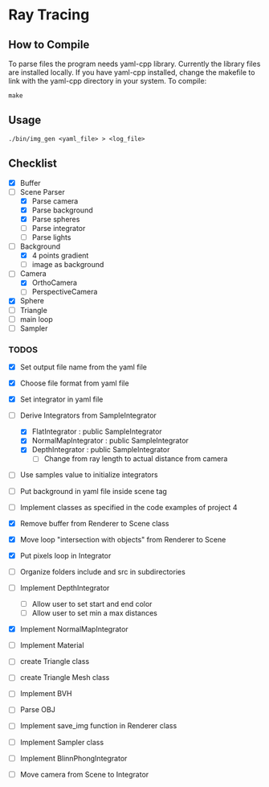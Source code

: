 # Ray Tracing

## How to Compile

To parse files the program needs yaml-cpp library. Currently the 
library files are installed locally. If you have yaml-cpp 
installed, change the makefile to link with the yaml-cpp directory 
in your system. To compile:

```
make
```

## Usage

```
./bin/img_gen <yaml_file> > <log_file>
```

## Checklist

- [x] Buffer
- [ ] Scene Parser 
  - [x] Parse camera
  - [x] Parse background
  - [x] Parse spheres
  - [ ] Parse integrator
  - [ ] Parse lights
- [ ] Background
  - [x] 4 points gradient
  - [ ] image as background
- [ ] Camera
  - [x] OrthoCamera
  - [ ] PerspectiveCamera
- [x] Sphere
- [ ] Triangle
- [ ] main loop
- [ ] Sampler

### TODOS

- [x] Set output file name from the yaml file
- [x] Choose file format from yaml file
- [x] Set integrator in yaml file
- [ ] Derive Integrators from SampleIntegrator
  - [x] FlatIntegrator : public SampleIntegrator
  - [x] NormalMapIntegrator : public SampleIntegrator
  - [x] DepthIntegrator : public SampleIntegrator
    - [ ] Change from ray length to actual distance from camera
- [ ] Use samples value to initialize integrators
- [ ] Put background in yaml file inside scene tag
- [ ] Implement classes as specified in the code examples of 
project 4
- [x] Remove buffer from Renderer to Scene class
- [x] Move loop "intersection with objects" from Renderer to Scene
- [x] Put pixels loop in  Integrator
- [ ] Organize folders include and src in subdirectories
- [ ] Implement DepthIntegrator
  - [ ] Allow user to set start and end color
  - [ ] Allow user to set min a max distances
- [x] Implement NormalMapIntegrator
- [ ] Implement Material
- [ ] create Triangle class
- [ ] create Triangle Mesh class
- [ ] Implement BVH
- [ ] Parse OBJ
- [ ] Implement save_img function in Renderer class
- [ ] Implement Sampler class
- [ ] Implement BlinnPhongIntegrator
- [ ] Move camera from Scene to Integrator

